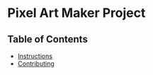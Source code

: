 # Pixel Art Maker Project

## Table of Contents

* [Instructions](#instructions)
* [Contributing](#contributing)

